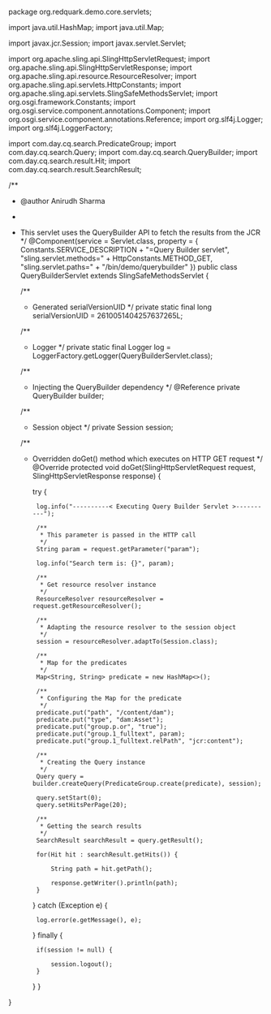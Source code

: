 package org.redquark.demo.core.servlets;

import java.util.HashMap;
import java.util.Map;

import javax.jcr.Session;
import javax.servlet.Servlet;

import org.apache.sling.api.SlingHttpServletRequest;
import org.apache.sling.api.SlingHttpServletResponse;
import org.apache.sling.api.resource.ResourceResolver;
import org.apache.sling.api.servlets.HttpConstants;
import org.apache.sling.api.servlets.SlingSafeMethodsServlet;
import org.osgi.framework.Constants;
import org.osgi.service.component.annotations.Component;
import org.osgi.service.component.annotations.Reference;
import org.slf4j.Logger;
import org.slf4j.LoggerFactory;

import com.day.cq.search.PredicateGroup;
import com.day.cq.search.Query;
import com.day.cq.search.QueryBuilder;
import com.day.cq.search.result.Hit;
import com.day.cq.search.result.SearchResult;

/**
 * @author Anirudh Sharma
 * 
 * This servlet uses the QueryBuilder API to fetch the results from the JCR
 */
@Component(service = Servlet.class, property = { Constants.SERVICE_DESCRIPTION + "=Query Builder servlet",
		"sling.servlet.methods=" + HttpConstants.METHOD_GET, "sling.servlet.paths=" + "/bin/demo/querybuilder" })
public class QueryBuilderServlet extends SlingSafeMethodsServlet {

	/**
	 * Generated serialVersionUID
	 */
	private static final long serialVersionUID = 2610051404257637265L;
	
	/**
	 * Logger
	 */
	private static final Logger log = LoggerFactory.getLogger(QueryBuilderServlet.class);
	
	/**
	 * Injecting the QueryBuilder dependency
	 */
	@Reference
	private QueryBuilder builder;
	
	/**
	 * Session object
	 */
	private Session session;
	
	/**
	 * Overridden doGet() method which executes on HTTP GET request
	 */
	@Override
	protected void doGet(SlingHttpServletRequest request, SlingHttpServletResponse response) {

		try {

			log.info("----------< Executing Query Builder Servlet >----------");

			/**
			 * This parameter is passed in the HTTP call
			 */
			String param = request.getParameter("param");

			log.info("Search term is: {}", param);
			
			/**
			 * Get resource resolver instance
			 */
			ResourceResolver resourceResolver = request.getResourceResolver();
			
			/**
			 * Adapting the resource resolver to the session object
			 */
			session = resourceResolver.adaptTo(Session.class);
			
			/**
			 * Map for the predicates
			 */
			Map<String, String> predicate = new HashMap<>();

			/**
			 * Configuring the Map for the predicate
			 */
			predicate.put("path", "/content/dam");
			predicate.put("type", "dam:Asset");
			predicate.put("group.p.or", "true");
			predicate.put("group.1_fulltext", param);
			predicate.put("group.1_fulltext.relPath", "jcr:content");
			
			/**
			 * Creating the Query instance
			 */
			Query query = builder.createQuery(PredicateGroup.create(predicate), session);
			
			query.setStart(0);
			query.setHitsPerPage(20);
			
			/**
			 * Getting the search results
			 */
			SearchResult searchResult = query.getResult();
			
			for(Hit hit : searchResult.getHits()) {
				
				String path = hit.getPath();
				
				response.getWriter().println(path);
			}
		} catch (Exception e) {

			log.error(e.getMessage(), e);
		} finally {
			
			if(session != null) {
				
				session.logout();
			}
		}
	}

}
